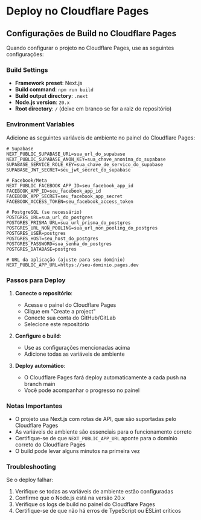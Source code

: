 # Deploy no Cloudflare Pages

## Configurações de Build no Cloudflare Pages

Quando configurar o projeto no Cloudflare Pages, use as seguintes configurações:

### Build Settings
- **Framework preset**: Next.js
- **Build command**: `npm run build`
- **Build output directory**: `.next`
- **Node.js version**: `20.x`
- **Root directory**: `/` (deixe em branco se for a raiz do repositório)

### Environment Variables
Adicione as seguintes variáveis de ambiente no painel do Cloudflare Pages:

```
# Supabase
NEXT_PUBLIC_SUPABASE_URL=sua_url_do_supabase
NEXT_PUBLIC_SUPABASE_ANON_KEY=sua_chave_anonima_do_supabase
SUPABASE_SERVICE_ROLE_KEY=sua_chave_de_servico_do_supabase
SUPABASE_JWT_SECRET=seu_jwt_secret_do_supabase

# Facebook/Meta
NEXT_PUBLIC_FACEBOOK_APP_ID=seu_facebook_app_id
FACEBOOK_APP_ID=seu_facebook_app_id
FACEBOOK_APP_SECRET=seu_facebook_app_secret
FACEBOOK_ACCESS_TOKEN=seu_facebook_access_token

# PostgreSQL (se necessário)
POSTGRES_URL=sua_url_do_postgres
POSTGRES_PRISMA_URL=sua_url_prisma_do_postgres
POSTGRES_URL_NON_POOLING=sua_url_non_pooling_do_postgres
POSTGRES_USER=postgres
POSTGRES_HOST=seu_host_do_postgres
POSTGRES_PASSWORD=sua_senha_do_postgres
POSTGRES_DATABASE=postgres

# URL da aplicação (ajuste para seu domínio)
NEXT_PUBLIC_APP_URL=https://seu-dominio.pages.dev
```

### Passos para Deploy

1. **Conecte o repositório**:
   - Acesse o painel do Cloudflare Pages
   - Clique em "Create a project"
   - Conecte sua conta do GitHub/GitLab
   - Selecione este repositório

2. **Configure o build**:
   - Use as configurações mencionadas acima
   - Adicione todas as variáveis de ambiente

3. **Deploy automático**:
   - O Cloudflare Pages fará deploy automaticamente a cada push na branch main
   - Você pode acompanhar o progresso no painel

### Notas Importantes

- O projeto usa Next.js com rotas de API, que são suportadas pelo Cloudflare Pages
- As variáveis de ambiente são essenciais para o funcionamento correto
- Certifique-se de que `NEXT_PUBLIC_APP_URL` aponte para o domínio correto do Cloudflare Pages
- O build pode levar alguns minutos na primeira vez

### Troubleshooting

Se o deploy falhar:
1. Verifique se todas as variáveis de ambiente estão configuradas
2. Confirme que o Node.js está na versão 20.x
3. Verifique os logs de build no painel do Cloudflare Pages
4. Certifique-se de que não há erros de TypeScript ou ESLint críticos